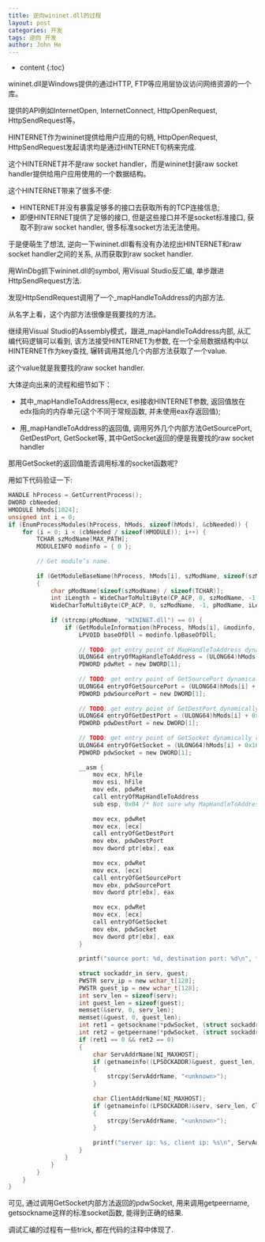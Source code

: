 ```yaml
---
title: 逆向wininet.dll的过程
layout: post
categories: 开发
tags: 逆向 开发
author: John He
---
```


* content
{:toc}

wininet.dll是Windows提供的通过HTTP, FTP等应用层协议访问网络资源的一个库。

提供的API例如InternetOpen, InternetConnect, HttpOpenRequest, HttpSendRequest等。

HINTERNET作为wininet提供给用户应用的句柄, HttpOpenRequest, HttpSendRequest发起请求均是通过HINTERNET句柄来完成.

这个HINTERNET并不是raw socket handler，而是wininet封装raw socket handler提供给用户应用使用的一个数据结构。

这个HINTERNET带来了很多不便:
- HINTERNET并没有暴露足够多的接口去获取所有的TCP连接信息;
- 即便HINTERNET提供了足够的接口, 但是这些接口并不是socket标准接口, 获取不到raw socket handler, 很多标准socket方法无法使用。

于是便萌生了想法, 逆向一下wininet.dll看有没有办法挖出HINTERNET和raw socket handler之间的关系, 从而获取到raw socket handler.

用WinDbg抓下wininet.dll的symbol, 用Visual Studio反汇编, 单步跟进HttpSendRequest方法.

发现HttpSendRequest调用了一个_mapHandleToAddress的内部方法.

从名字上看，这个内部方法很像是我要找的方法。

继续用Visual Studio的Assembly模式，跟进_mapHandleToAddress内部, 从汇编代码逻辑可以看到, 该方法接受HINTERNET为参数, 在一个全局数据结构中以HINTERNET作为key查找, 辗转调用其他几个内部方法获取了一个value.

这个value就是我要找的raw socket handler.

大体逆向出来的流程和细节如下：

- 其中_mapHandleToAddress用ecx, esi接收HINTERNET参数, 返回值放在edx指向的内存单元(这个不同于常规函数, 并未使用eax存返回值);

- 用_mapHandleToAddress的返回值, 调用另外几个内部方法GetSourcePort, GetDestPort, GetSocket等, 其中GetSocket返回的便是我要找的raw socket handler

那用GetSocket的返回值能否调用标准的socket函数呢?

用如下代码验证一下:

```c
HANDLE hProcess = GetCurrentProcess();
DWORD cbNeeded;
HMODULE hMods[1024];
unsigned int i = 0;
if (EnumProcessModules(hProcess, hMods, sizeof(hMods), &cbNeeded)) {
    for (i = 0; i < (cbNeeded / sizeof(HMODULE)); i++) {
        TCHAR szModName[MAX_PATH];
        MODULEINFO modinfo = { 0 };
 
        // Get module’s name.
 
        if (GetModuleBaseName(hProcess, hMods[i], szModName, sizeof(szModName) / sizeof(TCHAR)))
        {
            char pModName[sizeof(szModName) / sizeof(TCHAR)];
            int iLength = WideCharToMultiByte(CP_ACP, 0, szModName, -1, NULL, 0, NULL, NULL);
            WideCharToMultiByte(CP_ACP, 0, szModName, -1, pModName, iLength, NULL, NULL);
 
            if (strcmp(pModName, "WININET.dll") == 0) {
                if (GetModuleInformation(hProcess, hMods[i], &modinfo, sizeof(modinfo)) != 0) {
                    LPVOID baseOfDll = modinfo.lpBaseOfDll;
                    
                    // TODO: get entry point of MapHandleToAddress dynamically rather than hardcoding offset.
                    ULONG64 entryOfMapHandleToAddress = (ULONG64)hMods[i] + 0xB08F0;
                    PDWORD pdwRet = new DWORD[1];
 
                    // TODO: get entry point of GetSourcePort dynamically rather than hardcoding offset.
                    ULONG64 entryOfGetSourcePort = (ULONG64)hMods[i] + 0x16EA39;
                    PDWORD pdwSourcePort = new DWORD[1];
 
                    // TODO: get entry point of GetDestPort dynamically rather than hardcoding offset.
                    ULONG64 entryOfGetDestPort = (ULONG64)hMods[i] + 0x16E965;
                    PDWORD pdwDestPort = new DWORD[1];
 
                    // TODO: get entry point of GetSocket dynamically rather than hardcoding offset.
                    ULONG64 entryOfGetSocket = (ULONG64)hMods[i] + 0x16EA03;
                    PDWORD pdwSocket = new DWORD[1];
 
                    __asm {
                        mov ecx, hFile
                        mov esi, hFile
                        mov edx, pdwRet
                        call entryOfMapHandleToAddress
                        sub esp, 0x04 /* Not sure why MapHandleToAddress doesn't restore esp correctly, manually restore it */
 
                        mov ecx, pdwRet
                        mov ecx, [ecx]
                        call entryOfGetDestPort
                        mov ebx, pdwDestPort
                        mov dword ptr[ebx], eax
 
                        mov ecx, pdwRet
                        mov ecx, [ecx]
                        call entryOfGetSourcePort
                        mov ebx, pdwSourcePort
                        mov dword ptr[ebx], eax
 
                        mov ecx, pdwRet
                        mov ecx, [ecx]
                        call entryOfGetSocket
                        mov ebx, pdwSocket
                        mov dword ptr[ebx], eax
                    }
 
                    printf("source port: %d, destination port: %d\n", *pdwSourcePort, *pdwDestPort);
 
                    struct sockaddr_in serv, guest;
                    PWSTR serv_ip = new wchar_t[128];
                    PWSTR guest_ip = new wchar_t[128];
                    int serv_len = sizeof(serv);
                    int guest_len = sizeof(guest);
                    memset(&serv, 0, serv_len);
                    memset(&guest, 0, guest_len);
                    int ret1 = getsockname(*pdwSocket, (struct sockaddr *)&serv, &serv_len);
                    int ret2 = getpeername(*pdwSocket, (struct sockaddr *)&guest, &guest_len);
                    if (ret1 == 0 && ret2 == 0)
                    {
                        char ServAddrName[NI_MAXHOST];
                        if (getnameinfo((LPSOCKADDR)&guest, guest_len, ServAddrName, sizeof(ServAddrName), NULL, 0, NI_NUMERICHOST) != 0)
                        {
                            strcpy(ServAddrName, "<unknown>");
                        }
 
                        char ClientAddrName[NI_MAXHOST];
                        if (getnameinfo((LPSOCKADDR)&serv, serv_len, ClientAddrName, sizeof(ClientAddrName), NULL, 0, NI_NUMERICHOST) != 0)
                        {
                            strcpy(ServAddrName, "<unknown>");
                        }
 
                        printf("server ip: %s, client ip: %s\n", ServAddrName, ClientAddrName);
                    }
                }
            }
        }
    }
}
```


可见, 通过调用GetSocket内部方法返回的pdwSocket, 用来调用getpeername, getsockname这样的标准socket函数, 能得到正确的结果.

调试汇编的过程有一些trick, 都在代码的注释中体现了.



